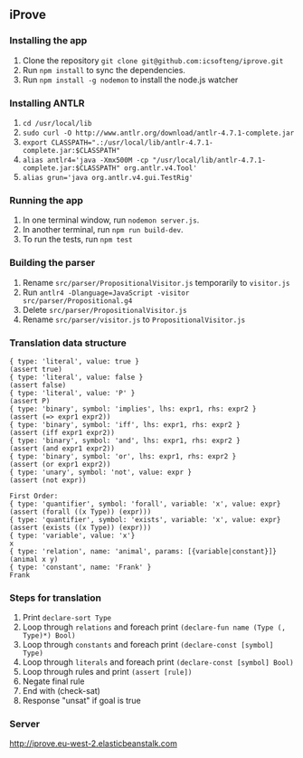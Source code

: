 ## iProve
### Installing the app
1. Clone the repository `git clone git@github.com:icsofteng/iprove.git`
2. Run `npm install` to sync the dependencies.
3. Run `npm install -g nodemon` to install the node.js watcher

### Installing ANTLR
1. `cd /usr/local/lib`
2. `sudo curl -O http://www.antlr.org/download/antlr-4.7.1-complete.jar`
3. `export CLASSPATH=".:/usr/local/lib/antlr-4.7.1-complete.jar:$CLASSPATH"`
4. `alias antlr4='java -Xmx500M -cp "/usr/local/lib/antlr-4.7.1-complete.jar:$CLASSPATH" org.antlr.v4.Tool'`
5. `alias grun='java org.antlr.v4.gui.TestRig'`

### Running the app
1. In one terminal window, run `nodemon server.js`.
2. In another terminal, run `npm run build-dev`.
3. To run the tests, run `npm test`

### Building the parser
1. Rename `src/parser/PropositionalVisitor.js` temporarily to `visitor.js`
2. Run `antlr4 -Dlanguage=JavaScript -visitor src/parser/Propositional.g4`
3. Delete `src/parser/PropositionalVisitor.js`
4. Rename `src/parser/visitor.js` to `PropositionalVisitor.js`

### Translation data structure
```
{ type: 'literal', value: true }                                                    (assert true)
{ type: 'literal', value: false }                                                   (assert false)
{ type: 'literal', value: 'P' }                                                     (assert P)
{ type: 'binary', symbol: 'implies', lhs: expr1, rhs: expr2 }                       (assert (=> expr1 expr2))
{ type: 'binary', symbol: 'iff', lhs: expr1, rhs: expr2 }                           (assert (iff expr1 expr2))
{ type: 'binary', symbol: 'and', lhs: expr1, rhs: expr2 }                           (assert (and expr1 expr2))
{ type: 'binary', symbol: 'or', lhs: expr1, rhs: expr2 }                            (assert (or expr1 expr2))
{ type: 'unary', symbol: 'not', value: expr }                                       (assert (not expr))

First Order:
{ type: 'quantifier', symbol: 'forall', variable: 'x', value: expr}                 (assert (forall ((x Type)) (expr)))
{ type: 'quantifier', symbol: 'exists', variable: 'x', value: expr}                 (assert (exists ((x Type)) (expr)))
{ type: 'variable', value: 'x'}                                                     x
{ type: 'relation', name: 'animal', params: [{variable|constant}]}                  (animal x y)
{ type: 'constant', name: 'Frank' }                                                 Frank
```

### Steps for translation
1. Print `declare-sort Type`
2. Loop through `relations` and foreach print `(declare-fun name (Type (, Type)*) Bool)`
3. Loop through `constants` and foreach print `(declare-const [symbol] Type)`
3. Loop through `literals` and foreach print `(declare-const [symbol] Bool)`
4. Loop through rules and print `(assert [rule])`
5. Negate final rule
6. End with (check-sat)
7. Response "unsat" if goal is true

### Server
http://iprove.eu-west-2.elasticbeanstalk.com
